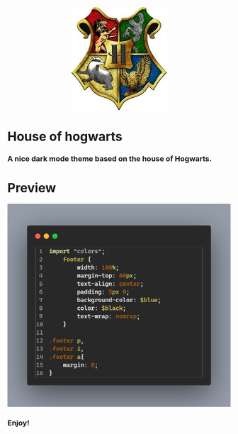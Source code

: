 

<p align="center">
<img src="image/icon.jpeg">
</p>


# House of hogwarts
### A nice dark mode theme based on the house of Hogwarts. 


# Preview 

<p align="center">
<img src="image/preview.png">
</p>



### Enjoy!



